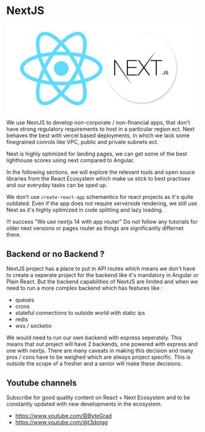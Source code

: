 # NextJS

<img src="/assets/nextjs.png">

We use NextJS to develop non-corporate / non-financial apps, 
that don't have strong regulatory requirements to host in a particular region ect.
Next behaves the best with vercel based deployments, in which we lack some finegrained conrols like VPC, public and private subnets ect.

Next is highly optimized for landing pages,
we can get some of the best lighthouse scores using next compared to Angular.

In the following sections, we will explore the relevant tools and open souce libraries from the React Ecosystem which make us stick to best practises and our everyday tasks can be sped up.

We don't use `create-react-app` schemantics for react projects as it's quite outdated. Even if the app does not require serverside rendering, we still use Next as it's highly optimized in code splitting and lazy loading.

!!! success "We use nextjs 14 with app router"
    Do not follow any tutorials for older next versions or pages router as things are significantly differnet there.

## Backend or no Backend ?

NextJS project has a place to put in API routes which means we don't have to create a seperate project for the backend like it's mandatory in Angular or Plain React. 
But the backend capabilities of NextJS are limited and when we need to run a more complex backend which has features like :

- queues
- crons
- stateful connections to outside world with static ips
- redis
- wss / socketio

We would need to run our own backend with express seperately.
This means that out project will have 2 backends, one powered with express and one with nextjs. 
There are many caveats in making this decision and many pros / cons have to be weighed which are always project specific. 
This is outside the scope of a fresher and a senior will make these decisions.

## Youtube channels

Subscribe for good quality content on React + Next Ecosystem and to be constantly updated with new developments in the ecosystem.

- <a href="https://www.youtube.com/@ByteGrad" target="_blank">https://www.youtube.com/@ByteGrad</a> 
- <a href="https://www.youtube.com/@t3dotgg" target="_blank">https://www.youtube.com/@t3dotgg</a> 